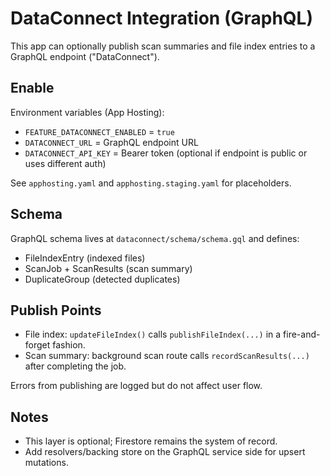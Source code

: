 # DataConnect Integration (GraphQL)

This app can optionally publish scan summaries and file index entries to a GraphQL endpoint ("DataConnect").

## Enable

Environment variables (App Hosting):
- `FEATURE_DATACONNECT_ENABLED` = `true`
- `DATACONNECT_URL` = GraphQL endpoint URL
- `DATACONNECT_API_KEY` = Bearer token (optional if endpoint is public or uses different auth)

See `apphosting.yaml` and `apphosting.staging.yaml` for placeholders.

## Schema

GraphQL schema lives at `dataconnect/schema/schema.gql` and defines:
- FileIndexEntry (indexed files)
- ScanJob + ScanResults (scan summary)
- DuplicateGroup (detected duplicates)

## Publish Points

- File index: `updateFileIndex()` calls `publishFileIndex(...)` in a fire-and-forget fashion.
- Scan summary: background scan route calls `recordScanResults(...)` after completing the job.

Errors from publishing are logged but do not affect user flow.

## Notes
- This layer is optional; Firestore remains the system of record.
- Add resolvers/backing store on the GraphQL service side for upsert mutations.
